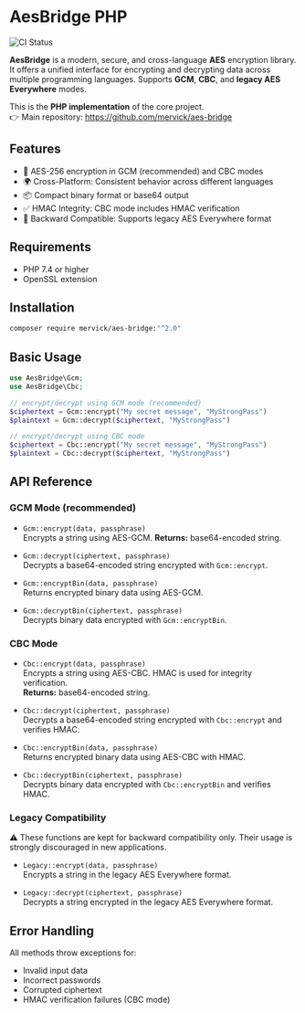 # AesBridge PHP
![CI Status](https://github.com/mervick/aes-bridge-php/actions/workflows/codeception.yml/badge.svg)

**AesBridge** is a modern, secure, and cross-language **AES** encryption library. It offers a unified interface for encrypting and decrypting data across multiple programming languages. Supports **GCM**, **CBC**, and **legacy AES Everywhere** modes.


This is the **PHP implementation** of the core project.  
👉 Main repository: https://github.com/mervick/aes-bridge

## Features

- 🔐 AES-256 encryption in GCM (recommended) and CBC modes
- 🌍 Cross-Platform: Consistent behavior across different languages
- 📦 Compact binary format or base64 output
- ✅ HMAC Integrity: CBC mode includes HMAC verification
- 🔄 Backward Compatible: Supports legacy AES Everywhere format

## Requirements

- PHP 7.4 or higher
- OpenSSL extension

## Installation

```sh
composer require mervick/aes-bridge:"^2.0"
```

## Basic Usage

```php
use AesBridge\Gcm;
use AesBridge\Cbc;

// encrypt/decrypt using GCM mode (recommended)
$ciphertext = Gcm::encrypt("My secret message", "MyStrongPass")
$plaintext = Gcm::decrypt($ciphertext, "MyStrongPass")

// encrypt/decrypt using CBC mode
$ciphertext = Cbc::encrypt("My secret message", "MyStrongPass")
$plaintext = Cbc::decrypt($ciphertext, "MyStrongPass")

```


## API Reference

### GCM Mode (recommended)

- `Gcm::encrypt(data, passphrase)`  
  Encrypts a string using AES-GCM.
  **Returns:** base64-encoded string.

- `Gcm::decrypt(ciphertext, passphrase)`  
  Decrypts a base64-encoded string encrypted with `Gcm::encrypt`.

- `Gcm::encryptBin(data, passphrase)`  
  Returns encrypted binary data using AES-GCM.

- `Gcm::decryptBin(ciphertext, passphrase)`  
  Decrypts binary data encrypted with `Gcm::encryptBin`.

### CBC Mode

- `Cbc::encrypt(data, passphrase)`  
  Encrypts a string using AES-CBC. 
  HMAC is used for integrity verification.  
  **Returns:** base64-encoded string.  

- `Cbc::decrypt(ciphertext, passphrase)`  
  Decrypts a base64-encoded string encrypted with `Cbc::encrypt` and verifies HMAC.

- `Cbc::encryptBin(data, passphrase)`  
  Returns encrypted binary data using AES-CBC with HMAC.

- `Cbc::decryptBin(ciphertext, passphrase)`  
  Decrypts binary data encrypted with `Cbc::encryptBin` and verifies HMAC.

### Legacy Compatibility

⚠️ These functions are kept for backward compatibility only.
Their usage is strongly discouraged in new applications.

- `Legacy::encrypt(data, passphrase)`  
  Encrypts a string in the legacy AES Everywhere format.  

- `Legacy::decrypt(ciphertext, passphrase)`  
  Decrypts a string encrypted in the legacy AES Everywhere format.


## Error Handling

All methods throw exceptions for:

- Invalid input data
- Incorrect passwords
- Corrupted ciphertext
- HMAC verification failures (CBC mode)
